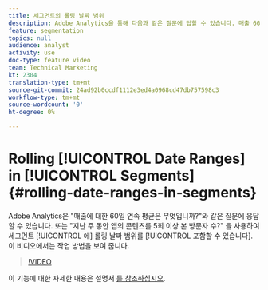 ```yaml
---
title: 세그먼트의 롤링 날짜 범위
description: Adobe Analytics을 통해 다음과 같은 질문에 답할 수 있습니다. 매출 60일 동안 있었던 평균 수익률 또는 - 지난 주 동안 앱의 콘텐츠를 5회 이상 본 방문자 수 을 참조하십시오. 이 비디오에서는 작업 방법을 보여 줍니다.
feature: segmentation
topics: null
audience: analyst
activity: use
doc-type: feature video
team: Technical Marketing
kt: 2304
translation-type: tm+mt
source-git-commit: 24ad92b0ccdf1112e3ed4a0968cd47db757598c3
workflow-type: tm+mt
source-wordcount: '0'
ht-degree: 0%

---
```



# Rolling [!UICONTROL Date Ranges] in [!UICONTROL Segments] {#rolling-date-ranges-in-segments}

Adobe Analytics은 &quot;매출에 대한 60일 연속 평균은 무엇입니까?&quot;와 같은 질문에 응답할 수 있습니다. 또는 &quot;지난 주 동안 앱의 콘텐츠를 5회 이상 본 방문자 수?&quot; 을 사용하여 세그먼트 [!UICONTROL 에] 롤링 날짜 범위를 [!UICONTROL 포함할 수 있습니다]. 이 비디오에서는 작업 방법을 보여 줍니다.

>[!VIDEO](https://video.tv.adobe.com/v/25403/?quality=12)

이 기능에 대한 자세한 내용은 설명서 [를 참조하십시오](https://marketing.adobe.com/resources/help/en_US/analytics/segment/index.html?f=seg_build_ui).
